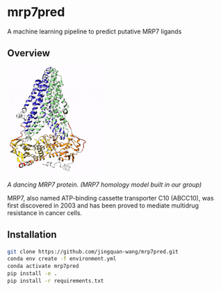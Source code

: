 # mrp7pred

A machine learning pipeline to predict putative MRP7 ligands

## Overview

![](./mrp7.gif)

_A dancing MRP7 protein. (MRP7 homology model built in our group)_

MRP7, also named ATP-binding cassette transporter C10 (ABCC10), was first
discovered in 2003 and has been proved to mediate multidrug resistance in
cancer cells.

## Installation

```bash
git clone https://github.com/jingquan-wang/mrp7pred.git
conda env create -f environment.yml
conda activate mrp7pred
pip install -e .
pip install -r requirements.txt
```
